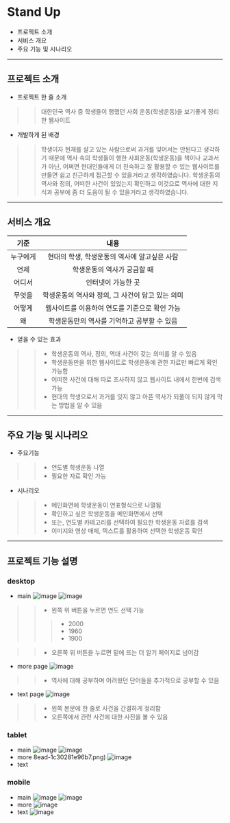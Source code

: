 # Stand Up

- 프로젝트 소개
- 서비스 개요
- 주요 기능 및 시나리오


***

## 프로젝트 소개
+ 프로젝트 한 줄 소개
>> 대한민국 역사 중 학생들이 행했던 사회 운동(학생운동)을 보기좋게 정리한 웹사이트

+ 개발하게 된 배경
>>  학생이자 현재를 살고 있는 사람으로써 과거를 잊어서는 안된다고 생각하기 때문에 역사 속의 학생들이 행한 사회운동(학생운동)을 책이나 교과서가 아닌, 어쩌면 현대인들에게 더 친숙하고 잘 활용할 수 있는 웹사이트를 만들면 쉽고 친근하게 접근할 수 있을거라고 생각하였습니다.
 학생운동의 역사와 정의, 어떠한 사건이 있었는지 확인하고 이것으로 역사에 대한 지식과 공부에 좀 더 도움이 될 수 있을거라고 생각하였습니다.

***

## 서비스 개요

|기준|내용|
|:---:|:---:|
|누구에게|현대의 학생, 학생운동의 역사에 알고싶은 사람|
|언제|학생운동의 역사가 궁금할 때|
|어디서|인터넷이 가능한 곳|
|무엇을|학생운동의 역사와 정의, 그 사건이 담고 있는 의미|
|어떻게|웹사이트를 이용하여 연도를 기준으로 확인 가능|
|왜|학생운동만의 역사를 기억하고 공부할 수 있음|

+ 얻을 수 있는 효과
>> + 학생운동의 역사, 정의, 역대 사건이 갖는 의미를 알 수 있음
>> + 학생운동만을 위한 웹사이트로 학생운동에 관한 자료만 빠르게 확인 가능함
>> + 어떠한 사건에 대해 따로 조사하지 않고 웹사이트 내에서 한번에 검색 가능
>> + 현대의 학생으로서 과거를 잊지 않고 아픈 역사가 되풀이 되지 않게 막는 방법을 알 수 있음


***

## 주요 기능 및 시나리오
+ 주요기능
>> + 연도별 학생운동 나열
>> + 필요한 자료 확인 가능

+ 시나리오
>> + 메인화면에 학생운동이 연표형식으로 나열됨
>> + 확인하고 싶은 학생운동을 메인화면에서 선택
>> + 또는, 연도별 카테고리를 선택하여 필요한 학생운동 자료를 검색
>> + 이미지와 영상 매체, 텍스트를 활용하여 선택한 학생운동 확인

***
## 프로젝트 기능 설명
### desktop
+ main
![image](https://user-images.githubusercontent.com/99901580/176691013-6d2f935e-9b9a-4f89-bdcb-c9c2d5c8c280.png)
![image](https://user-images.githubusercontent.com/99901580/176686662-e23265eb-c9d6-447d-acb8-aa715fccf0ee.png)

>> + 왼쪽 위 버튼을 누르면 연도 선택 가능
>>> + 2000
>>> + 1960
>>> + 1900

>> + 오른쪽 위 버튼을 누르면 밑에 뜨는 더 알기 페이지로 넘어감

+ more page
![image](https://user-images.githubusercontent.com/99901580/176696212-09747841-1cb6-4ab7-b7c5-a28e8dc32282.png)
>> + 역사에 대해 공부하며 어려웠던 단어들을 추가적으로 공부할 수 있음

+ text page
![image](https://user-images.githubusercontent.com/99901580/176689230-f3320382-8d57-4323-be1c-4671853ba55d.png)
>> + 왼쪽 본문에 한 줄로 사건을 간결하게 정리함
>> + 오른쪽에서 관련 사건에 대한 사진을 볼 수 있음


### tablet
+ main
![image](https://user-images.githubusercontent.com/99901580/176696600-81fddf99-6757-4265-8ead-1c30281e96b7.png)
![image](https://user-images.githubusercontent.com/99901580/176696899-c27004af-0232-40ea-86ca-1700cad06dc5.png)
+ more
8ead-1c30281e96b7.png)
![image](https://user-images.githubusercontent.com/99901580/176696692-d583cfb2-6c7f-4fcb-a80a-e9feee76792a.png)
+ text


### mobile
+ main
![image](https://user-images.githubusercontent.com/99901580/176697790-836a5637-52c0-458e-b7bf-c944173f96a1.png)
![image](https://user-images.githubusercontent.com/99901580/176697407-8a3bd5cf-ed27-4e4d-b9be-1d521494416a.png)
+ more
![image](https://user-images.githubusercontent.com/99901580/176699496-c083a141-ae89-41d4-a525-0932313e1f30.png)
+ text
![image](https://user-images.githubusercontent.com/99901580/176698985-1264d2ae-f5c9-44d1-a239-6e7d687f6b14.png)